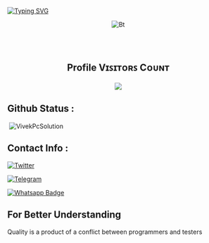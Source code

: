   [![Typing SVG](https://readme-typing-svg.herokuapp.com?color=%23F70B10&size=27&lines=Hey!+This+is+Vivek+Tomar;+Known+For+Batch+Extraction+;Its+Just+Not+a+Name+Bro+;Its+a+Brand)](https://git.io/typing-svg)

</p>

<p align="center"><img src="https://user-images.githubusercontent.com/49580304/110318584-81067880-7fc2-11eb-8391-152d308e7f2b.gif" alt="Bt">


## <br><p align="center"><b>Profile Vɪꜱɪᴛᴏʀꜱ Cᴏᴜɴᴛ</b></p>  
<p align="center"><img align="center" src="https://profile-counter.glitch.me/{VivekPcSolution}/count.svg" /></p>
<p align="center">


## Github Status :

<p>&nbsp;<img align="center" src="https://github-readme-stats.vercel.app/api?username=VivekPcSolution&show_icons=true&locale=en" alt="VivekPcSolution" /></p>


## Contact Info :

<a href="https://twitter.com/TgVivekBro"><img title="Twitter" src="https://img.shields.io/badge/Twitter-12100E?style=for-the-badge&logo=twitter&logoColor=white"></a>

<a href="https://t.me/ChVivekBro"><img title="Telegram" src="https://img.shields.io/badge/Telegram-%23000000.svg?&style=for-the-badge&logo=telegram&logoColor=61DAFB"></a>

  <a href="https://wa.me/+16462365855">
    <img src="https://img.shields.io/badge/Whatsapp-green?style=for-the-badge&logo=whatsapp&logoColor=white" alt="Whatsapp Badge"/>
  </a>                                                              
  
## For Better Understanding

Quality is a product of a conflict between programmers and testers
